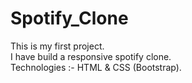 # Spotify_Clone
This is my first project.
<br>
I have build a responsive spotify clone.
<br>
Technologies :- HTML & CSS (Bootstrap).
